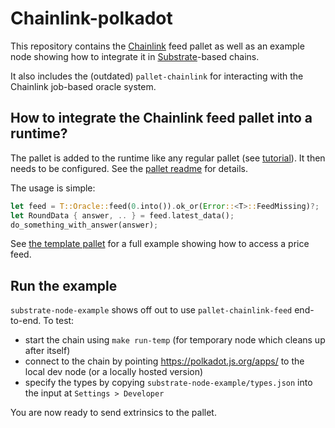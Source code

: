 # Chainlink-polkadot

This repository contains the [Chainlink](https://chain.link/) feed pallet as well as an example node showing how to integrate
it in [Substrate](https://www.substrate.io/)-based chains.

It also includes the (outdated) `pallet-chainlink` for interacting with the Chainlink job-based oracle system.

## How to integrate the Chainlink feed pallet into a runtime?
The pallet is added to the runtime like any regular pallet (see [tutorial](https://substrate.dev/docs/en/tutorials/add-a-pallet/)).
It then needs to be configured. See the [pallet readme](./pallet-chainlink-feed/README.md) for details.

The usage is simple:
```Rust
let feed = T::Oracle::feed(0.into()).ok_or(Error::<T>::FeedMissing)?;
let RoundData { answer, .. } = feed.latest_data();
do_something_with_answer(answer);
```
See [the template pallet](./substrate-node-example/pallets/template/src/lib.rs) for a full example showing how to access a price feed.


## Run the example

`substrate-node-example` shows off out to use `pallet-chainlink-feed` end-to-end.
To test:

* start the chain using `make run-temp` (for temporary node which cleans up after itself)
* connect to the chain by pointing https://polkadot.js.org/apps/ to the local dev node (or a locally hosted version)
* specify the types by copying `substrate-node-example/types.json` into the input at `Settings > Developer`

You are now ready to send extrinsics to the pallet.

